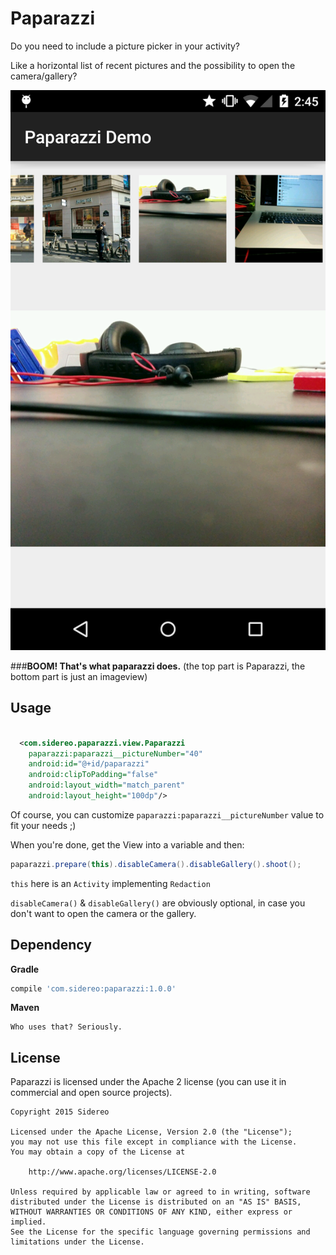 # Paparazzi

Do you need to include a picture picker in your activity?

Like a horizontal list of recent pictures and the possibility to open the camera/gallery?

![](screenshot.png)

###**BOOM! That's what paparazzi does.**
(the top part is Paparazzi, the bottom part is just an imageview)


## Usage

```xml

  <com.sidereo.paparazzi.view.Paparazzi
    paparazzi:paparazzi__pictureNumber="40"
    android:id="@+id/paparazzi"
    android:clipToPadding="false"
    android:layout_width="match_parent"
    android:layout_height="100dp"/>


```
Of course, you can customize `paparazzi:paparazzi__pictureNumber` value to fit your needs ;)

When you're done, get the View into a variable and then:

```java
paparazzi.prepare(this).disableCamera().disableGallery().shoot();

```

`this` here is an `Activity` implementing `Redaction`

`disableCamera()` & `disableGallery()` are obviously optional, in case you don't want to open the camera or the gallery.


## Dependency

**Gradle**
```groovy
compile 'com.sidereo:paparazzi:1.0.0'
```
**Maven**

```
Who uses that? Seriously.
```


## License

Paparazzi is licensed under the Apache 2 license (you can use it in commercial and open source projects).

```
Copyright 2015 Sidereo

Licensed under the Apache License, Version 2.0 (the "License");
you may not use this file except in compliance with the License.
You may obtain a copy of the License at

    http://www.apache.org/licenses/LICENSE-2.0

Unless required by applicable law or agreed to in writing, software
distributed under the License is distributed on an "AS IS" BASIS,
WITHOUT WARRANTIES OR CONDITIONS OF ANY KIND, either express or implied.
See the License for the specific language governing permissions and
limitations under the License.
```
